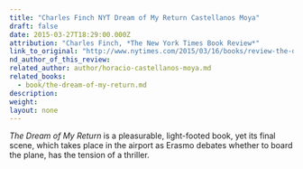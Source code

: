 ```yaml
---
title: "Charles Finch NYT Dream of My Return Castellanos Moya"
draft: false
date: 2015-03-27T18:29:00.000Z
attribution: "Charles Finch, *The New York Times Book Review*"
link_to_original: "http://www.nytimes.com/2015/03/16/books/review-the-dream-of-my-return-by-horacio-castellanos-moya.html?_r=0"
nd_author_of_this_review:
related_author: author/horacio-castellanos-moya.md
related_books:
  - book/the-dream-of-my-return.md
description:
weight:
layout: none
---
```

*The Dream of My Return* is a pleasurable, light-footed book, yet its final scene, which takes place in the airport as Erasmo debates whether to board the plane, has the tension of a thriller.

